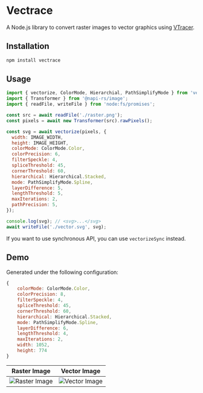 # Vectrace

A Node.js library to convert raster images to vector graphics using [VTracer](https://github.com/visioncortex/vtracer).

## Installation

```bash
npm install vectrace
```

## Usage

```js
import { vectorize, ColorMode, Hierarchial, PathSimplifyMode } from 'vectrace';
import { Transformer } from '@napi-rs/image';
import { readFile, writeFile } from 'node:fs/promises';

const src = await readFile('./raster.png');
const pixels = await new Transformer(src).rawPixels();

const svg = await vectorize(pixels, {
  width: IMAGE_WIDTH,
  height: IMAGE_HEIGHT,
  colorMode: ColorMode.Color,
  colorPrecision: 6,
  filterSpeckle: 4,
  spliceThreshold: 45,
  cornerThreshold: 60,
  hierarchical: Hierarchical.Stacked,
  mode: PathSimplifyMode.Spline,
  layerDifference: 5,
  lengthThreshold: 5,
  maxIterations: 2,
  pathPrecision: 5,
});

console.log(svg); // <svg>...</svg>
await writeFile('./vector.svg', svg);
```

If you want to use synchronous API, you can use `vectorizeSync` instead.

## Demo

Generated under the following configuration:

```js
{
    colorMode: ColorMode.Color,
    colorPrecision: 8,
    filterSpeckle: 4,
    spliceThreshold: 45,
    cornerThreshold: 60,
    hierarchical: Hierarchical.Stacked,
    mode: PathSimplifyMode.Spline,
    layerDifference: 6,
    lengthThreshold: 4,
    maxIterations: 2,
    width: 1052,
    height: 774
}
```

| Raster Image                        | Vector Image                        |
| ----------------------------------- | ----------------------------------- |
| ![Raster Image](example/raster.png) | ![Vector Image](example/vector.svg) |
